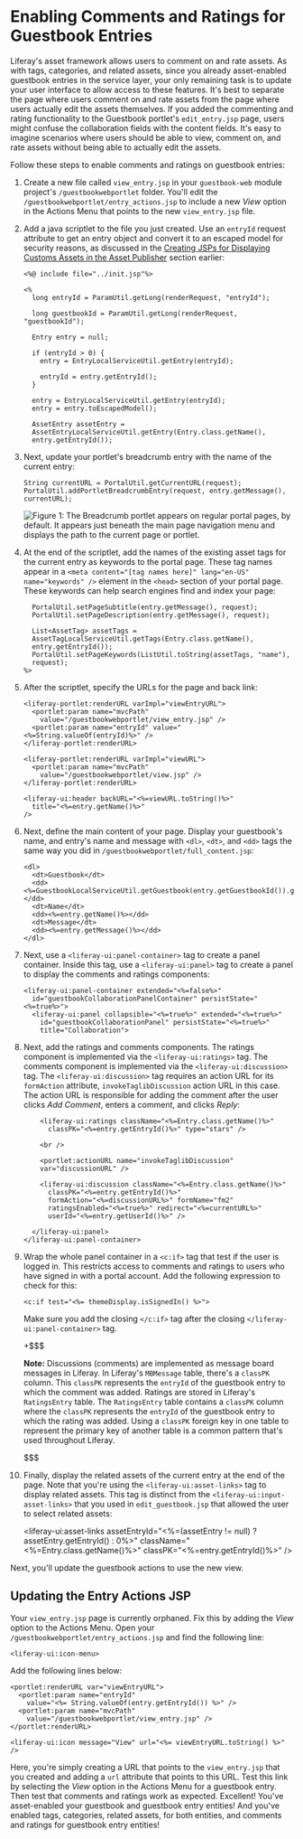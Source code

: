 # Enabling Comments and Ratings for Guestbook Entries [](id=enabling-comments-and-ratings-for-guestbook-entries)

Liferay's asset framework allows users to comment on and rate assets. As with
tags, categories, and related assets, since you already asset-enabled guestbook 
entries in the service layer, your only remaining task is to update your user 
interface to allow access to these features. It's best to separate the page 
where users comment on and rate assets from the page where users actually edit 
the assets themselves. If you added the commenting and rating functionality to 
the Guestbook portlet's `edit_entry.jsp` page, users might confuse the
collaboration fields with the content fields. It's easy to imagine scenarios
where users should be able to view, comment on, and rate assets without being
able to actually edit the assets.

Follow these steps to enable comments and ratings on guestbook entries:

1.  Create a new file called `view_entry.jsp` in your `guestbook-web` module 
    project's `/guestbookwebportlet` folder. You'll edit the 
    `/guestbookwebportlet/entry_actions.jsp` to include a new *View* option 
    in the Actions Menu that points to the new `view_entry.jsp` file.
    
2.  Add a java scriptlet to the file you just created. Use an `entryId` 
    request attribute to get an entry object and convert it to an escaped 
    model for security reasons, as discussed in the 
    [Creating JSPs for Displaying Customs Assets in the Asset Publisher](/develop/tutorials/-/knowledge_base/7.0/creating-jsps-for-displaying-custom-assets-in-the-asset-publisher) 
    section earlier:
    
        <%@ include file="../init.jsp"%>

        <%
          long entryId = ParamUtil.getLong(renderRequest, "entryId");

          long guestbookId = ParamUtil.getLong(renderRequest, "guestbookId");

          Entry entry = null;

          if (entryId > 0) {
            entry = EntryLocalServiceUtil.getEntry(entryId);

            entryId = entry.getEntryId();
          }

          entry = EntryLocalServiceUtil.getEntry(entryId);
          entry = entry.toEscapedModel();

          AssetEntry assetEntry = 
          AssetEntryLocalServiceUtil.getEntry(Entry.class.getName(), 
          entry.getEntryId());
    
3.  Next, update your portlet's breadcrumb entry with the name of the current 
    entry:

        String currentURL = PortalUtil.getCurrentURL(request);
        PortalUtil.addPortletBreadcrumbEntry(request, entry.getMessage(),
        currentURL);
        
    ![Figure 1: The Breadcrumb portlet appears on regular portal pages, by default. It appears just beneath the main page navigation menu and displays the path to the current page or portlet.](../../../../images/portlet-breadcrumb.png)

4.  At the end of the scriptlet, add the names of the existing asset tags for
    the current entry as keywords to the portal page. These tag names appear in
    a `<meta content="[tag names here]" lang="en-US" name="keywords" />` element 
    in the `<head>` section of your portal page. These keywords can help search 
    engines find and index your page:

          PortalUtil.setPageSubtitle(entry.getMessage(), request);
          PortalUtil.setPageDescription(entry.getMessage(), request);

          List<AssetTag> assetTags = 
          AssetTagLocalServiceUtil.getTags(Entry.class.getName(), 
          entry.getEntryId());
          PortalUtil.setPageKeywords(ListUtil.toString(assetTags, "name"), 
          request);
        %>

5.  After the scriptlet, specify the URLs for the page and back link:

        <liferay-portlet:renderURL varImpl="viewEntryURL">
          <portlet:param name="mvcPath"
            value="/guestbookwebportlet/view_entry.jsp" />
          <portlet:param name="entryId" value="<%=String.valueOf(entryId)%>" />
        </liferay-portlet:renderURL>

        <liferay-portlet:renderURL varImpl="viewURL">
          <portlet:param name="mvcPath"
            value="/guestbookwebportlet/view.jsp" />
        </liferay-portlet:renderURL>

        <liferay-ui:header backURL="<%=viewURL.toString()%>"
          title="<%=entry.getName()%>" 
        />
        
6.  Next, define the main content of your page. Display your guestbook's name, 
    and entry's name and message  with `<dl>`, `<dt>`, and `<dd>` tags the same 
    way you did in `/guestbookwebportlet/full_content.jsp`:

        <dl>
          <dt>Guestbook</dt>
          <dd><%=GuestbookLocalServiceUtil.getGuestbook(entry.getGuestbookId()).getName()%></dd>
          <dt>Name</dt>
          <dd><%=entry.getName()%></dd>
          <dt>Message</dt>
          <dd><%=entry.getMessage()%></dd>
        </dl>

7.  Next, use a `<liferay-ui:panel-container>` tag to create a panel container. 
    Inside this tag, use a `<liferay-ui:panel>` tag to create a panel to display
    the comments and ratings components:

        <liferay-ui:panel-container extended="<%=false%>"
          id="guestbookCollaborationPanelContainer" persistState="<%=true%>">
          <liferay-ui:panel collapsible="<%=true%>" extended="<%=true%>"
            id="guestbookCollaborationPanel" persistState="<%=true%>"
            title="Collaboration">

8.  Next, add the ratings and comments components. The ratings component is 
    implemented via the `<liferay-ui:ratings>` tag. The comments component is 
    implemented via the `<liferay-ui:discussion>` tag. The 
    `<liferay-ui:discussion>` tag requires an action URL for its `formAction` 
    attribute, `invokeTaglibDiscussion` action URL in this case. The action URL 
    is responsible for adding the comment after the user clicks *Add Comment*, 
    enters a comment, and clicks *Reply*:
    
            <liferay-ui:ratings className="<%=Entry.class.getName()%>"
              classPK="<%=entry.getEntryId()%>" type="stars" />

            <br />

            <portlet:actionURL name="invokeTaglibDiscussion" 
            var="discussionURL" />

            <liferay-ui:discussion className="<%=Entry.class.getName()%>"
              classPK="<%=entry.getEntryId()%>"
              formAction="<%=discussionURL%>" formName="fm2"
              ratingsEnabled="<%=true%>" redirect="<%=currentURL%>"
              userId="<%=entry.getUserId()%>" />

          </liferay-ui:panel>
        </liferay-ui:panel-container>
        
9.  Wrap the whole panel container in a `<c:if>` tag that test if the user is 
    logged in. This restricts access to comments and ratings to users who have 
    signed in with a portal account. Add the following expression to check for 
    this:
    
        <c:if test="<%= themeDisplay.isSignedIn() %>">
        
    Make sure you add the closing `</c:if>` tag after the closing 
    `</liferay-ui:panel-container>` tag.
    
    +$$$

    **Note:** Discussions (comments) are implemented as message board messages 
    in Liferay. In Liferay's `MBMessage` table, there's a `classPK` column. This
    `classPK` represents the `entryId` of the guestbook entry to which the 
    comment was added. Ratings are stored in Liferay's `RatingsEntry` table. The 
    `RatingsEntry` table contains a `classPK` column where the `classPK` 
    represents the `entryId` of the guestbook entry to which the rating was 
    added. Using a `classPK` foreign key in one table to represent the primary 
    key of another table is a common pattern that's used throughout Liferay.

    $$$

10.  Finally, display the related assets of the current entry at the end of the 
    page. Note that you're using the `<liferay-ui:asset-links>` tag to display 
    related assets. This tag is distinct from the
    `<liferay-ui:input-asset-links>` that you used in `edit_guestbook.jsp` that
    allowed the user to select related assets:
    
        <liferay-ui:asset-links
          assetEntryId="<%=(assetEntry != null) ? assetEntry.getEntryId() : 0%>"
          className="<%=Entry.class.getName()%>"
          classPK="<%=entry.getEntryId()%>" />

Next, you'll update the guestbook actions to use the new view. 

## Updating the Entry Actions JSP

Your `view_entry.jsp` page is currently orphaned. Fix this by adding the
*View* option to the Actions Menu. Open your 
`/guestbookwebportlet/entry_actions.jsp` and find the following line:

    <liferay-ui:icon-menu>

Add the following lines below:

    <portlet:renderURL var="viewEntryURL">
      <portlet:param name="entryId"
        value="<%= String.valueOf(entry.getEntryId()) %>" />
      <portlet:param name="mvcPath"
        value="/guestbookwebportlet/view_entry.jsp" />
    </portlet:renderURL>

    <liferay-ui:icon message="View" url="<%= viewEntryURL.toString() %>" />

Here, you're simply creating a URL that points to the `view_entry.jsp` that
you created and adding a `url` attribute that points to this URL. Test this
link by selecting the *View* option in the Actions Menu for a guestbook entry. 
Then test that comments and ratings work as expected. Excellent! You've
asset-enabled your guestbook and guestbook entry entities! And you've enabled
tags, categories, related assets, for both entities, and comments and ratings 
for guestbook entry entities!
